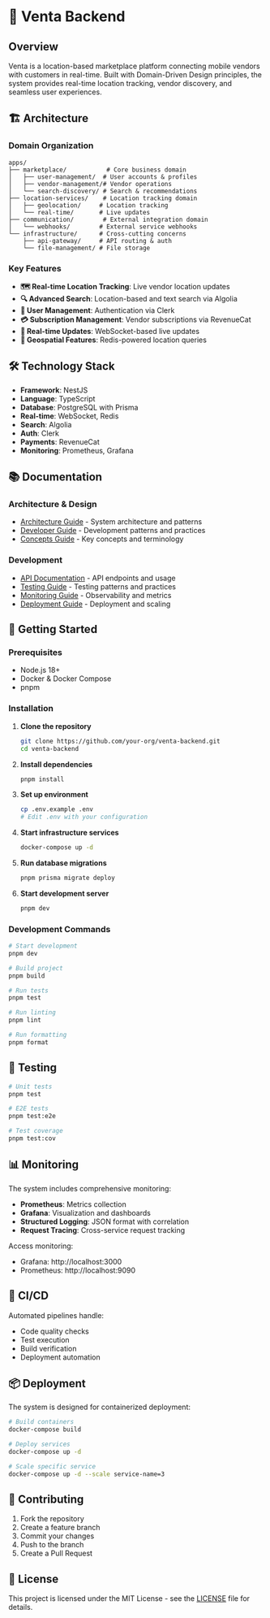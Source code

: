 # 🚀 Venta Backend

## Overview

Venta is a location-based marketplace platform connecting mobile vendors with customers in real-time. Built with Domain-Driven Design principles, the system provides real-time location tracking, vendor discovery, and seamless user experiences.

## 🏗️ Architecture

### Domain Organization

```
apps/
├── marketplace/           # Core business domain
│   ├── user-management/  # User accounts & profiles
│   ├── vendor-management/# Vendor operations
│   └── search-discovery/ # Search & recommendations
├── location-services/    # Location tracking domain
│   ├── geolocation/     # Location tracking
│   └── real-time/       # Live updates
├── communication/        # External integration domain
│   └── webhooks/        # External service webhooks
└── infrastructure/      # Cross-cutting concerns
    ├── api-gateway/     # API routing & auth
    └── file-management/ # File storage
```

### Key Features

- **🗺️ Real-time Location Tracking**: Live vendor location updates
- **🔍 Advanced Search**: Location-based and text search via Algolia
- **👤 User Management**: Authentication via Clerk
- **💳 Subscription Management**: Vendor subscriptions via RevenueCat
- **📱 Real-time Updates**: WebSocket-based live updates
- **📍 Geospatial Features**: Redis-powered location queries

## 🛠️ Technology Stack

- **Framework**: NestJS
- **Language**: TypeScript
- **Database**: PostgreSQL with Prisma
- **Real-time**: WebSocket, Redis
- **Search**: Algolia
- **Auth**: Clerk
- **Payments**: RevenueCat
- **Monitoring**: Prometheus, Grafana

## 📚 Documentation

### Architecture & Design

- [Architecture Guide](./docs/architecture-guide.md) - System architecture and patterns
- [Developer Guide](./docs/developer-guide.md) - Development patterns and practices
- [Concepts Guide](./docs/concepts-guide.md) - Key concepts and terminology

### Development

- [API Documentation](./docs/api-docs.md) - API endpoints and usage
- [Testing Guide](./docs/testing-guide.md) - Testing patterns and practices
- [Monitoring Guide](./docs/monitoring-guide.md) - Observability and metrics
- [Deployment Guide](./docs/deployment-guide.md) - Deployment and scaling

## 🚀 Getting Started

### Prerequisites

- Node.js 18+
- Docker & Docker Compose
- pnpm

### Installation

1. **Clone the repository**

   ```bash
   git clone https://github.com/your-org/venta-backend.git
   cd venta-backend
   ```

2. **Install dependencies**

   ```bash
   pnpm install
   ```

3. **Set up environment**

   ```bash
   cp .env.example .env
   # Edit .env with your configuration
   ```

4. **Start infrastructure services**

   ```bash
   docker-compose up -d
   ```

5. **Run database migrations**

   ```bash
   pnpm prisma migrate deploy
   ```

6. **Start development server**
   ```bash
   pnpm dev
   ```

### Development Commands

```bash
# Start development
pnpm dev

# Build project
pnpm build

# Run tests
pnpm test

# Run linting
pnpm lint

# Run formatting
pnpm format
```

## 🧪 Testing

```bash
# Unit tests
pnpm test

# E2E tests
pnpm test:e2e

# Test coverage
pnpm test:cov
```

## 📊 Monitoring

The system includes comprehensive monitoring:

- **Prometheus**: Metrics collection
- **Grafana**: Visualization and dashboards
- **Structured Logging**: JSON format with correlation
- **Request Tracing**: Cross-service request tracking

Access monitoring:

- Grafana: http://localhost:3000
- Prometheus: http://localhost:9090

## 🔄 CI/CD

Automated pipelines handle:

- Code quality checks
- Test execution
- Build verification
- Deployment automation

## 📦 Deployment

The system is designed for containerized deployment:

```bash
# Build containers
docker-compose build

# Deploy services
docker-compose up -d

# Scale specific service
docker-compose up -d --scale service-name=3
```

## 🤝 Contributing

1. Fork the repository
2. Create a feature branch
3. Commit your changes
4. Push to the branch
5. Create a Pull Request

## 📝 License

This project is licensed under the MIT License - see the [LICENSE](LICENSE) file for details.

